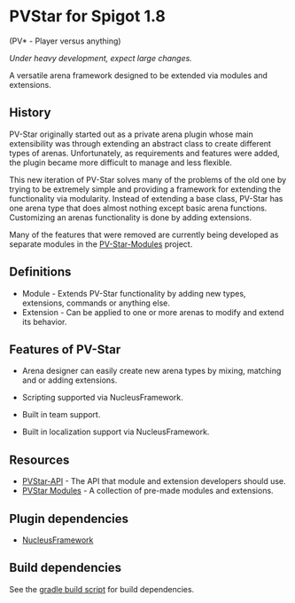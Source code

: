 PVStar for Spigot 1.8
=============

(PV* - Player versus anything) 

*Under heavy development, expect large changes.*

A versatile arena framework designed to be extended via modules and extensions.

## History

PV-Star originally started out as a private arena plugin whose main extensibility was through extending an abstract class to create different types of arenas. Unfortunately, as requirements and features were added, the plugin became more difficult to manage and less flexible.

This new iteration of PV-Star solves many of the problems of the old one by trying to be extremely simple and providing a framework for extending the functionality via modularity. Instead of extending a base class, PV-Star has one arena type that does almost nothing except basic arena functions. Customizing an arenas functionality is done by adding extensions.

Many of the features that were removed are currently being developed as separate modules in the [PV-Star-Modules](https://github.com/JCThePants/PV-Star-Modules) project.

## Definitions

 * Module - Extends PV-Star functionality by adding new types, extensions, commands or anything else.
 * Extension - Can be applied to one or more arenas to modify and extend its behavior.

## Features of PV-Star

  * Arena designer can easily create new arena types by mixing, matching and or adding extensions.

  * Scripting supported via NucleusFramework.

  * Built in team support.
  
  * Built in localization support via NucleusFramework.

## Resources
  * [PVStar-API](https://github.com/JCThePants/PV-StarAPI) - The API that module and extension developers should use.
  * [PVStar Modules](https://github.com/JCThePants/PV-Star-Modules) - A collection of pre-made modules and extensions.

## Plugin dependencies

  * [NucleusFramework](https://github.com/JCThePants/NucleusFramework)

## Build dependencies

See the [gradle build script](https://github.com/JCThePants/PV-Star/blob/master/build.gradle) for build dependencies.

